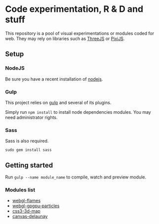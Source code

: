 # Code experimentation, R & D and stuff

This repository is a pool of visual experimentations or modules coded for web. They may rely on libraries such as [ThreeJS](https://github.com/mrdoob/three.js/) or [PixiJS](https://github.com/GoodBoyDigital/pixi.js/).

## Setup

### NodeJS
Be sure you have a recent installation of [nodejs](http://nodejs.org/).

### Gulp
This project relies on [gulp](http://gulpjs.com/) and several of its plugins.

Simply run `npm install` to install node dependencies modules. You may need administrator rights.

### Sass
Sass is also required.

`sudo gem install sass`

## Getting started
Run `gulp --name module_name` to compile, watch and preview module.

### Modules list
- [webgl-flames](https://github.com/mrgnou/lab/tree/master/src/webgl-flames)
- [webgl-gpgpu-particles](https://github.com/mrgnou/lab/tree/master/src/webgl-gpgpu-particles)
- [css3-3d-map](https://github.com/mrgnou/lab/tree/master/src/css3-3d-map)
- [canvas-delaunay](https://github.com/mrgnou/lab/tree/master/src/canvas-delaunay)